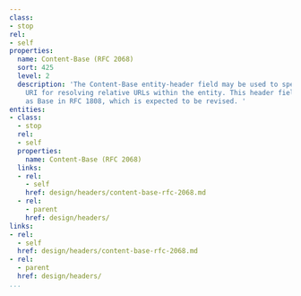 ```yaml
---
class:
- stop
rel:
- self
properties:
  name: Content-Base (RFC 2068)
  sort: 425
  level: 2
  description: 'The Content-Base entity-header field may be used to specify the base
    URI for resolving relative URLs within the entity. This header field is described
    as Base in RFC 1808, which is expected to be revised. '
entities:
- class:
  - stop
  rel:
  - self
  properties:
    name: Content-Base (RFC 2068)
  links:
  - rel:
    - self
    href: design/headers/content-base-rfc-2068.md
  - rel:
    - parent
    href: design/headers/
links:
- rel:
  - self
  href: design/headers/content-base-rfc-2068.md
- rel:
  - parent
  href: design/headers/
...
```

